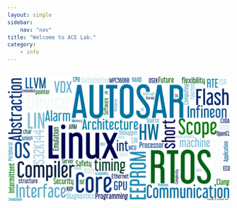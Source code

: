 ```yaml
---
layout: single
sidebar: 
    nav: "nav"
title: "Welcome to ACE Lab."
category: 
    - info
---
```

<br>
<img src="/assets/img/ace-wordcloud.png">

